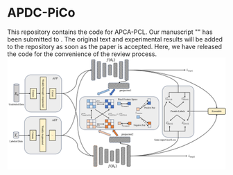 # APDC-PiCo
This repository contains the code for APCA-PCL. Our manuscript "" has been submitted to . The original text and experimental results will be added to the repository as soon as the paper is accepted. Here, we have released the code for the convenience of the review process. 
![overall](./figures/overall.png) 

